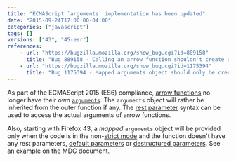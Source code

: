 ```yaml
---
title: "ECMAScript `arguments` implementation has been updated"
date: "2015-09-24T17:00:00-04:00"
categories: ["javascript"]
tags: []
versions: ["43", "45-esr"]
references:
    - url: "https://bugzilla.mozilla.org/show_bug.cgi?id=889158"
      title: "Bug 889158 - Calling an arrow function shouldn't create an 'arguments' binding"
    - url: "https://bugzilla.mozilla.org/show_bug.cgi?id=1175394"
      title: "Bug 1175394 - Mapped arguments object should only be created when its FormalParameters is a SimpleParameterList"
---
```

As part of the ECMAScript 2015 (ES6) compliance, [arrow functions](https://developer.mozilla.org/docs/Web/JavaScript/Reference/Functions/Arrow_functions) no longer have their own [`arguments`](https://developer.mozilla.org/docs/Web/JavaScript/Reference/Functions/arguments). The `arguments` object will rather be inherited from the outer function if any. The [rest parameter](https://developer.mozilla.org/docs/Web/JavaScript/Reference/Functions/rest_parameters) syntax can be used to access the actual arguments of arrow functions.

Also, starting with Firefox 43, a *mapped* `arguments` object will be provided only when the code is in the non-[strict mode](https://developer.mozilla.org/docs/Web/JavaScript/Reference/Strict_mode) and the function doesn't have any rest parameters, [default parameters](https://developer.mozilla.org/docs/Web/JavaScript/Reference/Functions/Default_parameters) or [destructured parameters](https://developer.mozilla.org/docs/Web/JavaScript/Reference/Operators/Destructuring_assignment#Function_argument_defaults). See an [example](https://developer.mozilla.org/docs/Web/JavaScript/Reference/Functions/arguments#Rest_default_and_destructured_parameters) on the MDC document.
